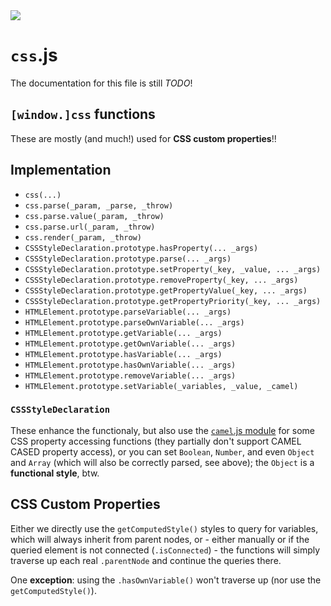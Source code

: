 <img src="https://kekse.biz/github.php?draw&text=`Progress`&override=github:v4" />

# **`css`**.js
The documentation for this file is still *TODO*!

## `[window.]css` functions
These are mostly (and much!) used for **CSS custom properties**!!

## Implementation
* `css(...)`
* `css.parse(_param, _parse, _throw)`
* `css.parse.value(_param, _throw)`
* `css.parse.url(_param, _throw)`
* `css.render(_param, _throw)`
* `CSSStyleDeclaration.prototype.hasProperty(... _args)`
* `CSSStyleDeclaration.prototype.parse(... _args)`
* `CSSStyleDeclaration.prototype.setProperty(_key, _value, ... _args)`
* `CSSStyleDeclaration.prototype.removeProperty(_key, ... _args)`
* `CSSStyleDeclaration.prototype.getPropertyValue(_key, ... _args)`
* `CSSStyleDeclaration.prototype.getPropertyPriority(_key, ... _args)`
* `HTMLElement.prototype.parseVariable(... _args)`
* `HTMLElement.prototype.parseOwnVariable(... _args)`
* `HTMLElement.prototype.getVariable(... _args)`
* `HTMLElement.prototype.getOwnVariable(... _args)`
* `HTMLElement.prototype.hasVariable(... _args)`
* `HTMLElement.prototype.hasOwnVariable(... _args)`
* `HTMLElement.prototype.removeVariable(... _args)`
* `HTMLElement.prototype.setVariable(_variables, _value, _camel)`

### `CSSStyleDeclaration`
These enhance the functionaly, but also use the [`camel`.js module](../lib/camel.md) for
some CSS property accessing functions (they partially don't support CAMEL CASED property
access), or you can set `Boolean`, `Number`, and even `Object` and `Array` (which will
also be correctly parsed, see above); the `Object` is a **functional style**, btw.

## CSS Custom Properties
Either we directly use the `getComputedStyle()` styles to query for variables,
which will always inherit from parent nodes, or - either manually or if the
queried element is not connected (`.isConnected`) - the functions will simply
traverse up each real `.parentNode` and continue the queries there.

One **exception**: using the `.hasOwnVariable()` won't traverse up (nor use the
`getComputedStyle()`).
